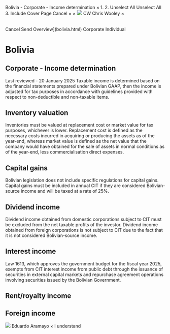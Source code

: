 Bolivia - Corporate - Income determination
×
1.
2.
Unselect All
Unselect All
3.
Include Cover Page
Cancel
×
×
![](-/media/world-wide-tax-summaries/attachments/global---chris-wooley.ashx%3Frev=ac5e5f3223b34096b1afc2a6009c7320&revision=ac5e5f32-23b3-4096-b1af-c2a6009c7320&hash=859B7ADC84DC2CBEC9760E9E6EE7DE6D0A8BFCDF)
CW
Chris Wooley
×
######
Cancel
Send
Overview](bolivia.html)
Corporate
Individual
# Bolivia
## Corporate - Income determination
Last reviewed - 20 January 2025
Taxable income is determined based on the financial statements prepared under Bolivian GAAP, then the income is adjusted for tax purposes in accordance with guidelines provided with respect to non-deductible and non-taxable items.
## Inventory valuation
Inventories must be valued at replacement cost or market value for tax purposes, whichever is lower. Replacement cost is defined as the necessary costs incurred in acquiring or producing the assets as of the year-end, whereas market value is defined as the net value that the company would have obtained for the sale of assets in normal conditions as of the year-end, less commercialisation direct expenses.
## Capital gains
Bolivian legislation does not include specific regulations for capital gains. Capital gains must be included in annual CIT if they are considered Bolivian-source income and will be taxed at a rate of 25%.
## Dividend income
Dividend income obtained from domestic corporations subject to CIT must be excluded from the net taxable profits of the investor. Dividend income obtained from foreign corporations is not subject to CIT due to the fact that it is not considered Bolivian-source income.
## Interest income
Law 1613, which approves the government budget for the fiscal year 2025, exempts from CIT interest income from public debt through the issuance of securities in external capital markets and repurchase agreement operations involving securities issued by the Bolivian Government.
## Rent/royalty income
## Foreign income
![](-/media/world-wide-tax-summaries/attachments/bolivia---eduardo_aramayo.ashx%3Frev=ea0e4d82381f485c944e5ac8491b1708&revision=ea0e4d82-381f-485c-944e-5ac8491b1708&hash=416EAA357766D5529DD27BE50741F741D01C604D)
Eduardo Aramayo
×
I understand